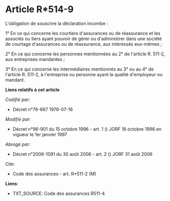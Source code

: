 # Article R*514-9

L'obligation de souscrire la déclaration incombe :

1° En ce qui concerne les courtiers d'assurances ou de réassurance et les associés ou tiers ayant pouvoir de gérer ou
d'administrer dans une société de courtage d'assurances ou de réassurance, aux intéressés eux-mêmes ;

2° En ce qui concerne les personnes mentionnées au 2° de l'article R. 511-2, aux entreprises mandantes ;

3° En ce qui concerne les intermédiaires mentionnés au 3° ou au 4° de l'article R. 511-2, à l'entreprise ou personne ayant la
qualité d'employeur ou mandant.

**Liens relatifs à cet article**

_Codifié par_:

  - Décret n°76-667 1976-07-16

_Modifié par_:

  - Décret n°96-901 du 15 octobre 1996 - art. 1 () JORF 16 octobre 1996 en vigueur le 1er janvier 1997

_Abrogé par_:

  - Décret n°2006-1091 du 30 août 2006 - art. 2 () JORF 31 août 2006

_Cite_:

  - Code des assurances - art. R*511-2 (M)

**Liens**:

  - TXT_SOURCE: Code des assurances R511-4
